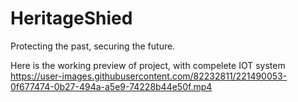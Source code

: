 # HeritageShied
Protecting the past, securing the future.

Here is the working preview of project, with compelete IOT system
https://user-images.githubusercontent.com/82232811/221490053-0f677474-0b27-494a-a5e9-74228b44e50f.mp4

